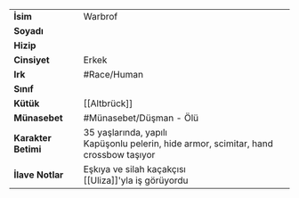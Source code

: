 |  |  |  
|---|---|  
| **İsim** | Warbrof|  
| **Soyadı** | |  
| **Hizip** | |  
| **Cinsiyet** | Erkek|  
| **Irk** | #Race/Human|  
| **Sınıf** | |  
| **Kütük** | [[Altbrück]]|  
| **Münasebet** | #Münasebet/Düşman - Ölü|  
| **Karakter Betimi** | 35 yaşlarında, yapılı<br>Kapüşonlu pelerin, hide armor, scimitar, hand crossbow taşıyor|  
| **İlave Notlar** | Eşkıya ve silah kaçakçısı<br>[[Uliza]]'yla iş görüyordu|  
